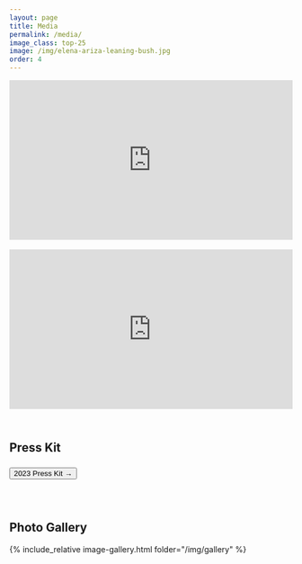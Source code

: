 ```yaml
---
layout: page
title: Media
permalink: /media/
image_class: top-25
image: /img/elena-ariza-leaning-bush.jpg
order: 4
---
```


<!-- Janacek Pohadka II. -->
<div class="iframe-container" style="width: 100%; padding-top: 56.25%; position: relative;">
<iframe style="position: absolute; inset: 0; height: 100%; width: 100%;" src="https://youtube.com/embed/izmowv_MA_I" frameborder="0" allowfullscreen></iframe>
</div>

<br>

<!-- Haydn D Concerto 1st mvt -->

<div class="iframe-container" style="width: 100%; padding-top: 56.25%; position: relative;">
<iframe style="position: absolute; inset: 0; height: 100%; width: 100%;" src="https://www.youtube.com/embed/MMevKSlX9Zs" frameborder="0" allowfullscreen></iframe>
</div>

<!-- <br> -->

<!-- solo recital Britten Solo Suite -->
<!-- <div class="iframe-container" style="width: 100%; padding-top: 56.25%; position: relative;">
<iframe style="position: absolute; inset: 0; height: 100%; width: 100%;" src="https://www.youtube.com/embed/LgdrE2x-oJE" frameborder="0" allowfullscreen></iframe>
</div> -->

<br>

<h2 style="margin-top: 40px;">Press Kit</h2>
<h3>
<a href="/img/Elena-Ariza-press-kit.pdf" target="_blank" class="no-underline">
	<div class="container-button" style="justify-content: left; padding-top: 0px;">
		<button type="button" class="button">
		<span>
			2023 Press Kit
			<!-- <i class="fa fa-long-arrow-right m-l-7" aria-hidden="true"></i> -->
			<i class="m-l-7"> →</i>
		</span>
		</button>
	</div>
</a>
</h3>

<br>

<h2 style="margin-top: 40px;">Photo Gallery</h2>

{% include_relative image-gallery.html folder="/img/gallery" %}